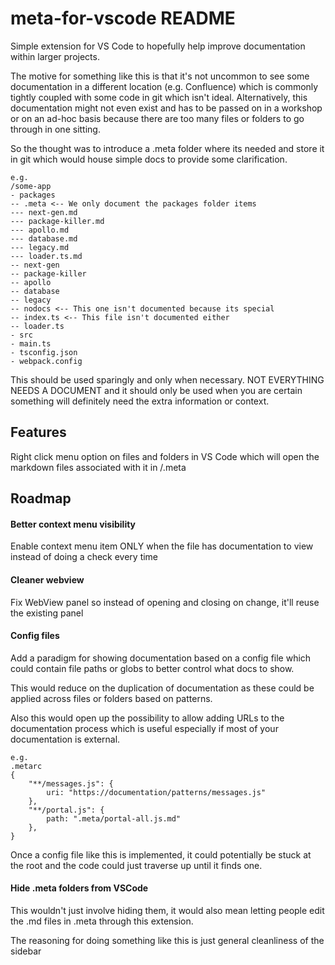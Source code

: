 # meta-for-vscode README

Simple extension for VS Code to hopefully help improve documentation within larger projects.

The motive for something like this is that it's not uncommon to see some documentation in a different location (e.g. Confluence) which is commonly tightly coupled with some code in git which isn't ideal. Alternatively, this documentation might not even exist and has to be passed on in a workshop or on an ad-hoc basis because there are too many files or folders to go through in one sitting.

So the thought was to introduce a .meta folder where its needed and store it in git which would house simple docs to provide some clarification.

```
e.g.
/some-app
- packages
-- .meta <-- We only document the packages folder items
--- next-gen.md
--- package-killer.md
--- apollo.md
--- database.md
--- legacy.md
--- loader.ts.md
-- next-gen
-- package-killer
-- apollo
-- database
-- legacy
-- nodocs <-- This one isn't documented because its special
-- index.ts <-- This file isn't documented either
-- loader.ts
- src
- main.ts
- tsconfig.json
- webpack.config
```

This should be used sparingly and only when necessary. NOT EVERYTHING NEEDS A DOCUMENT and it should only be used when you are certain something will definitely need the extra information or context.

## Features

Right click menu option on files and folders in VS Code which will open the markdown files associated with it in /.meta

## Roadmap

#### Better context menu visibility
Enable context menu item ONLY when the file has documentation to view instead of doing a check every time

#### Cleaner webview
Fix WebView panel so instead of opening and closing on change, it'll reuse the existing panel

#### Config files
Add a paradigm for showing documentation based on a config file which could contain file paths or globs to better control what docs to show.

This would reduce on the duplication of documentation as these could be applied across files or folders based on patterns.

Also this would open up the possibility to allow adding URLs to the documentation process which is useful especially if most of your documentation is external.

```
e.g. 
.metarc
{
    "**/messages.js": {
        uri: "https://documentation/patterns/messages.js"
    },
    "**/portal.js": {
        path: ".meta/portal-all.js.md"
    },
}
```

Once a config file like this is implemented, it could potentially be stuck at the root and the code could just traverse up until it finds one.


#### Hide .meta folders from VSCode
This wouldn't just involve hiding them, it would also mean letting people edit the .md files in .meta through this extension.

The reasoning for doing something like this is just general cleanliness of the sidebar